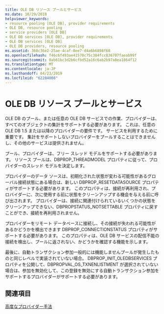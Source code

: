 ```yaml
---
title: OLE DB リソース プールとサービス
ms.date: 10/29/2018
helpviewer_keywords:
- resource pooling [OLE DB], provider requirements
- OLE DB, resource pooling
- service providers [OLE DB]
- OLE DB services [OLE DB], provider requirements
- OLE DB services [OLE DB]
- OLE DB providers, resource pooling
ms.assetid: 360c36e2-25ae-4caf-8ee7-d4a6b6898f68
ms.openlocfilehash: f46c6f493ae41570c75c384fcc836707faeab99f
ms.sourcegitcommit: 0ab61bc3d2b6cfbd52a16c6ab2b97a8ea1864f12
ms.translationtype: MT
ms.contentlocale: ja-JP
ms.lasthandoff: 04/23/2019
ms.locfileid: "62284008"
---
```

# <a name="ole-db-resource-pooling-and-services"></a>OLE DB リソース プールとサービス

OLE DB のプール、または任意の OLE DB サービスでの作業、プロバイダーは、すべてのオブジェクトの集計をサポートする必要があります。 これは、任意の OLE DB 1.5 または以降のプロバイダーの要件です。 サービスを利用するために重要です。 集計をサポートしないプロバイダーをプールすることはできませんし、その他のサービスは提供されません。

プール、プロバイダーは、フリー スレッド モデルをサポートする必要があります。 リソース プールは、DBPROP_THREADMODEL プロパティに従って、プロバイダーのスレッド モデルを決定します。

プロバイダーのデータ ソースは、初期化された状態が変わる可能性があるグローバル接続状態にある場合は、新しい DBPROP_RESETDATASOURCE プロパティがサポートする必要があります。 このプロパティは、接続が再利用され、プロバイダーに、次に使用する前に状態をクリーンアップする機会を与える前に呼び出されます。 プロバイダーは、接続に関連付けられているいくつかの状態をクリーンアップできない、DBPROPSTATUS_NOTSETTABLE プロパティに戻すことができ、接続を再利用されません。

プロバイダーをリモート データベースに接続し、その接続が失われる可能性があるかどうかを検出できます DBPROP_CONNECTIONSTATUS プロパティがサポートする必要があります。 このプロパティは、OLE DB サービスの配信不能の接続を検出し、プールに返されない、かどうかを確認する機能を示します。

最後に、自動トランザクション参加一般的には機能しませんプールが発生したものと同じレベルで実装されていない場合。 DBPROP_INIT_OLEDBSERVICES プロパティを公開して、DBPROPVAL_OS_TXNENLISTMENT が選択されていない場合は、参加を無効化して、この登録を無効にする自動トランザクション参加をサポートするプロバイダーがサポートする必要があります。

## <a name="see-also"></a>関連項目

[高度なプロバイダー手法](../../data/oledb/advanced-provider-techniques.md)